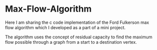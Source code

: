 # Max-Flow-Algorithm

Here I am sharing the c code implementation of the Ford Fulkerson max flow algorithm which I developed as a part of a mini project.

The algorithm uses the concept of residual capacity to find the maximum flow possible through a graph from a start to a destination vertex.
